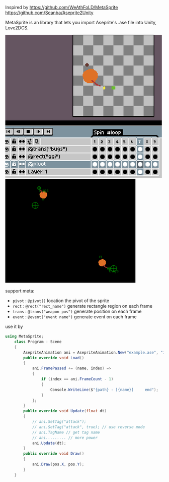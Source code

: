 Inspired by
https://github.com/WeAthFoLD/MetaSprite
https://github.com/Seanba/Aseprite2Unity

MetaSprite is an library that lets you import Aseprite's .ase file into Unity, Love2DCS.


![](img/show-case-01.gif)
![](img/show-case-02.gif)

support meta:
* `pivot` : `@pivot()` location the pivot of the sprite
* `rect` : `@rect("rect_name")` generate rectangle region on each frame
* `trans` : `@trans("weapon pos")` generate  position on each frame
* `event` : `@event("event name")` generate event on each frame

use it by

```C#
using MetaSprite;
    class Program : Scene
    {
        AsepriteAnimation ani = AsepriteAnimation.New("example.ase", "idle");
        public override void Load()
        {
            ani.FramePassed += (name, index) =>
            {
                if (index == ani.FrameCount - 1)
                {
                    Console.WriteLine($"{path} - [{name}]     end");
                }
            };
        }
        public override void Update(float dt)
        {
            // ani.SetTag("attack");
            // ani.SetTag("attack", true); // use reverse mode
            // ani.TagName // get tag name
            // ani......... // more power
            ani.Update(dt);
        }
        public override void Draw()
        {
            ani.Draw(pos.X, pos.Y);
        }
    }
```